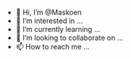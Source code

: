 - 👋 Hi, I’m @Maskoen
- 👀 I’m interested in ...
- 🌱 I’m currently learning ...
- 💞️ I’m looking to collaborate on ...
- 📫 How to reach me ...

<!---
Maskoen/Maskoen is a ✨ special ✨ repository because its `README.md` (this file) appears on your GitHub profile.
You can click the Preview link to take a look at your changes.
--->
